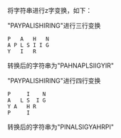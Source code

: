 将字符串进行z字变换，如下：

"PAYPALISHIRING"进行三行变换
````
P   A   H   N
A P L S I I G
Y   I   R
````
转换后的字符串为"PAHNAPLSIIGYIR"

"PAYPALISHIRING"进行四行变换
````
P     I    N
A   L S  I G
Y A   H R
P     I
````
转换后的字符串为"PINALSIGYAHRPI"





